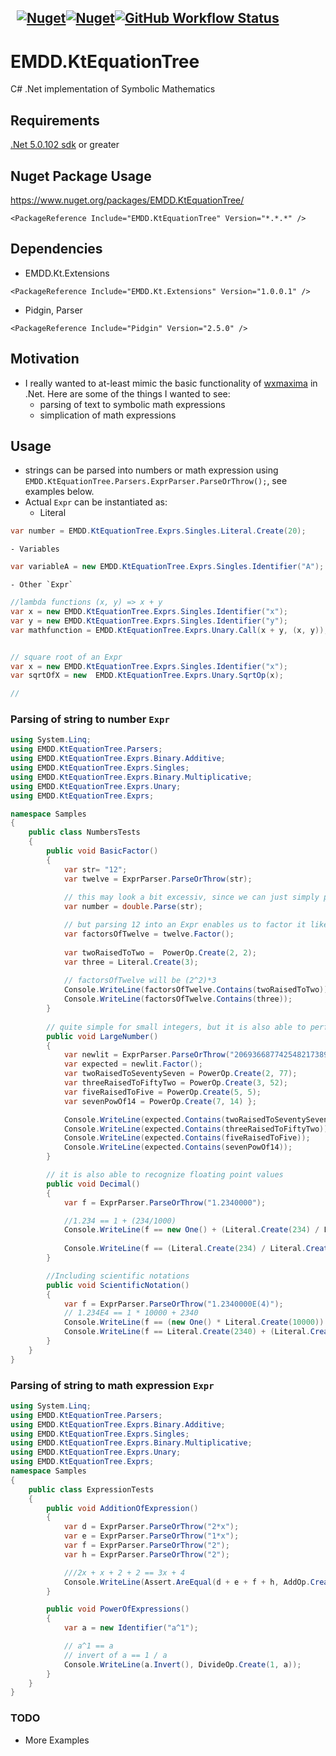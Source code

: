 &nbsp; [![Nuget](https://img.shields.io/nuget/v/EMDD.KtEquationTree)](https://www.nuget.org/packages/EMDD.KtEquationTree/)[![Nuget](https://img.shields.io/nuget/dt/EMDD.KtEquationTree)](https://www.nuget.org/stats/packages/EMDD.KtEquationTree?groupby=Version&groupby=ClientName&groupby=ClientVersion)[![GitHub Workflow Status](https://img.shields.io/github/workflow/status/marlond18/EMDD.KtEquationTree/Run%20Tests)](https://github.com/marlond18/EMDD.KtEquationTree/actions/workflows/runTest.yml)
&nbsp; 
----------------
# EMDD.KtEquationTree
C# .Net implementation of Symbolic Mathematics

## Requirements

[.Net 5.0.102 sdk](https://dotnet.microsoft.com/download/dotnet/5.0) or greater

## Nuget Package Usage

https://www.nuget.org/packages/EMDD.KtEquationTree/

`<PackageReference Include="EMDD.KtEquationTree" Version="*.*.*" />`

## Dependencies

- EMDD.Kt.Extensions

`<PackageReference Include="EMDD.Kt.Extensions" Version="1.0.0.1" />`

- Pidgin, Parser

`<PackageReference Include="Pidgin" Version="2.5.0" />`

## Motivation
- I really wanted to at-least mimic the basic functionality of [wxmaxima](http://wxmaxima-developers.github.io/wxmaxima/index.html) in .Net. Here are some of the things I wanted to see:
    - parsing of text to symbolic math expressions
    - simplication of math expressions

## Usage
- strings can be parsed into numbers or math expression using `EMDD.KtEquationTree.Parsers.ExprParser.ParseOrThrow();`, see examples below.
- Actual `Expr` can be instantiated as:
    - Literal

```c#
var number = EMDD.KtEquationTree.Exprs.Singles.Literal.Create(20);
```

    - Variables

```c#
var variableA = new EMDD.KtEquationTree.Exprs.Singles.Identifier("A");
```

    - Other `Expr`

```c#
//lambda functions (x, y) => x + y
var x = new EMDD.KtEquationTree.Exprs.Singles.Identifier("x");
var y = new EMDD.KtEquationTree.Exprs.Singles.Identifier("y");
var mathfunction = EMDD.KtEquationTree.Exprs.Unary.Call(x + y, (x, y));


// square root of an Expr
var x = new EMDD.KtEquationTree.Exprs.Singles.Identifier("x");
var sqrtOfX = new  EMDD.KtEquationTree.Exprs.Unary.SqrtOp(x);

//
```

### Parsing of string to number `Expr`
```c#
using System.Linq;
using EMDD.KtEquationTree.Parsers;
using EMDD.KtEquationTree.Exprs.Binary.Additive;
using EMDD.KtEquationTree.Exprs.Singles;
using EMDD.KtEquationTree.Exprs.Binary.Multiplicative;
using EMDD.KtEquationTree.Exprs.Unary;
using EMDD.KtEquationTree.Exprs;

namespace Samples
{
    public class NumbersTests
    {
        public void BasicFactor()
        {
            var str= "12";
            var twelve = ExprParser.ParseOrThrow(str);
            
            // this may look a bit excessiv, since we can just simply parse the string 12 into double
            var number = double.Parse(str);

            // but parsing 12 into an Expr enables us to factor it like:
            var factorsOfTwelve = twelve.Factor();
            
            var twoRaisedToTwo =  PowerOp.Create(2, 2);
            var three = Literal.Create(3);
            
            // factorsOfTwelve will be (2^2)*3
            Console.WriteLine(factorsOfTwelve.Contains(twoRaisedToTwo));
            Console.WriteLine(factorsOfTwelve.Contains(three));
        }
    
        // quite simple for small integers, but it is also able to perform parsing and factorization of large numbers
        public void LargeNumber()
        {
            var newlit = ExprParser.ParseOrThrow("2069366877425482173897306373270574575520870902460429264486400000");
            var expected = newlit.Factor();
            var twoRaisedToSeventySeven = PowerOp.Create(2, 77);
            var threeRaisedToFiftyTwo = PowerOp.Create(3, 52);
            var fiveRaisedToFive = PowerOp.Create(5, 5);
            var sevenPowOf14 = PowerOp.Create(7, 14) };

            Console.WriteLine(expected.Contains(twoRaisedToSeventySeven));
            Console.WriteLine(expected.Contains(threeRaisedToFiftyTwo));
            Console.WriteLine(expected.Contains(fiveRaisedToFive));
            Console.WriteLine(expected.Contains(sevenPowOf14));
        }

        // it is also able to recognize floating point values
        public void Decimal()
        {
            var f = ExprParser.ParseOrThrow("1.2340000");

            //1.234 == 1 + (234/1000)
            Console.WriteLine(f == new One() + (Literal.Create(234) / Literal.Create(1000)));
            
            Console.WriteLine(f == (Literal.Create(234) / Literal.Create(1000)) + new One());
        }

        //Including scientific notations
        public void ScientificNotation()
        {
            var f = ExprParser.ParseOrThrow("1.2340000E(4)");
            // 1.234E4 == 1 * 10000 + 2340
            Console.WriteLine(f == (new One() * Literal.Create(10000)) + Literal.Create(2340));
            Console.WriteLine(f == Literal.Create(2340) + (Literal.Create(10000) * new One()));
        }
    }
}

```

### Parsing of string to math expression `Expr`
```c#
using System.Linq;
using EMDD.KtEquationTree.Parsers;
using EMDD.KtEquationTree.Exprs.Binary.Additive;
using EMDD.KtEquationTree.Exprs.Singles;
using EMDD.KtEquationTree.Exprs.Binary.Multiplicative;
using EMDD.KtEquationTree.Exprs.Unary;
using EMDD.KtEquationTree.Exprs;
namespace Samples
{
    public class ExpressionTests
    {
        public void AdditionOfExpression()
        {
            var d = ExprParser.ParseOrThrow("2*x");
            var e = ExprParser.ParseOrThrow("1*x");
            var f = ExprParser.ParseOrThrow("2");
            var h = ExprParser.ParseOrThrow("2");

            ///2x + x + 2 + 2 == 3x + 4 
            Console.WriteLine(Assert.AreEqual(d + e + f + h, AddOp.Create(MultiplyOp.Create(3, new Identifier("x")), 4));
        }

        public void PowerOfExpressions()
        {
            var a = new Identifier("a^1");

            // a^1 == a
            // invert of a == 1 / a
            Console.WriteLine(a.Invert(), DivideOp.Create(1, a));
        }
    }
}

```
### TODO
- More Examples
